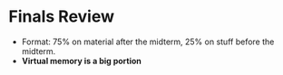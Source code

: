 # Finals Review

- Format: 75% on material after the midterm, 25% on stuff before the midterm.
- **Virtual memory is a big portion**